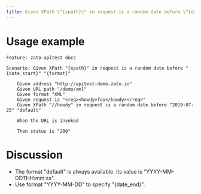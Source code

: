 ```yaml
---
title: Given XPath \"{xpath}\" in request is a random date before \"{date_end}\" \"{format}\"
---
```


Usage example
=============

    Feature: zato-apitest docs

    Scenario: Given XPath "{xpath}" in request is a random date before "{date_start}" "{format}"

        Given address "http://apitest-demo.zato.io"
        Given URL path "/demo/xml"
        Given format "XML"
        Given request is "<req><howdy>foo</howdy></req>"
        Given XPath "//howdy" in request is a random date before "2019-07-25" "default"

        When the URL is invoked

        Then status is "200"

Discussion
==========

-   The format \"default\" is always available. Its value is
    \"YYYY-MM-DDTHH:mm:ss\".
-   Use format \"YYYY-MM-DD\" to specify \"{date_end}\".
